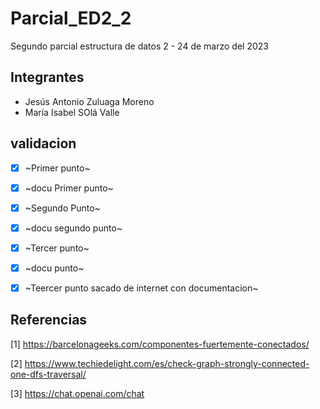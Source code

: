# Parcial_ED2_2
Segundo parcial estructura de datos 2 - 24 de marzo del 2023
## Integrantes
- Jesús Antonio Zuluaga Moreno
- María Isabel SOlá Valle

## validacion
- [x] ~Primer punto~
- [x] ~docu Primer punto~
- [x] ~Segundo Punto~
- [x] ~docu segundo punto~
- [x] ~Tercer punto~
- [x] ~docu punto~
- [x] ~Teercer punto sacado de internet con documentacion~


## Referencias 
[1] https://barcelonageeks.com/componentes-fuertemente-conectados/

[2] https://www.techiedelight.com/es/check-graph-strongly-connected-one-dfs-traversal/

[3] https://chat.openai.com/chat
